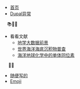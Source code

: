 * [首页](/)
* [Dupal异常](Page/Dupal异常 "关于Dupal异常的笔记")

&emsp;📚📖:100:

* 看看文献
    * [地学大数据前景](Page/地学大数据前景 "Big Data and Artificial Intelligence Analytics in Geosciences: Promises and Potential")
    * [世界海洋海底沉积物普查](Page/世界海洋海底沉积物普查 "Census of seafloor sediments in the world’s ocean")
    * [海洋地球化学中的单体同位素](Page/海洋地球化学中的单体同位素 "Compound-Specific Isotope Geochemistry in the Ocean")

&emsp; 🤣😂

* [随便写的](Page/自己瞎搞 "自己瞎搞的😂")
* [Emoji](Page/Emoji "🤣😂💓")
